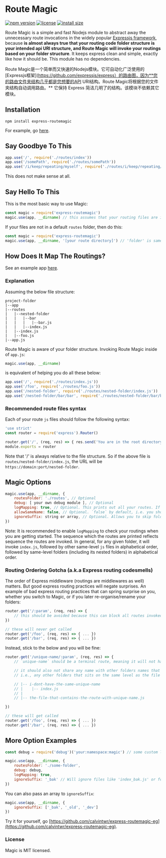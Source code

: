 # Route Magic
[![npm version](https://img.shields.io/npm/v/express-routemagic.svg?style=flat-square)](https://www.npmjs.com/package/express-routemagic)
[![license](https://img.shields.io/npm/l/express-routemagic.svg?style=flat-square)](https://www.npmjs.com/package/express-routemagic)
[![install size](https://packagephobia.now.sh/badge?p=express-routemagic)](https://packagephobia.now.sh/result?p=express-routemagic)

Route Magic is a simple and fast Nodejs module to abstract away the unnecessary route invocations in the widely popular [Expressjs framework](https://github.com/expressjs/express), because **is almost always true that your routing code folder structure is your intended api URI structure, and Route Magic will invoke your routings based on your folder structure**. It keeps express clean and simple, exactly like how it should be. This module has no dependencies.

Route Magic是一个简单而又快速的Nodejs模块。它可自动化广泛使用的[Expressjs框架](https://github.com/expressjs/express）的路由图，因为**您的路由文件夹结构几乎都是您想要的API URI结构。Route Magic将根据您的文件夹结构自动调用路由。** 它保持 Express 简洁几明了的结构。该模块不依赖其它模块。

## Installation

```
npm install express-routemagic
```
For example, go [here](https://github.com/calvintwr/express-routemagic-eg).

## Say Goodbye To This

```js
app.use('/', require('./routes/index'))
app.use('/somePath', require('./routes/somePath'))
app.use('/i/keep/repeating/myself', require('./routes/i/keep/repeating/myself'))
```

This does not make sense at all.

## Say Hello To This

This is the most basic way to use Magic:

```js
const magic = require('express-routemagic')
magic.use(app, __dirname) // this assumes that your routing files are in `routes`, relative to where you invoke this.
```

If your files are not in a default `routes` folder, then do this:
```js
const magic = require('express-routemagic')
magic.use(app, __dirname, '[your route directory]') // 'folder' is same as './folder'
```

## How Does It Map The Routings?

See an example app [here](https://github.com/calvintwr/express-routemagic-eg).

### Explanation

Assuming the below file structure:

```
project-folder
|--app
|--routes
|   |--nested-folder
|   |   |--bar
|   |   |   |--bar.js
|   |   |--index.js
|   |--index.js
|   |--foo.js
|--app.js
```
Route Magic is aware of your folder structure. Invoking Route Magic inside of `app.js`:

```js
magic.use(app, __dirname)
```

 is equivalent of helping you do all these below:
```js
app.use('/', require('./routes/index.js'))
app.use('/foo', require('./routes/foo.js'))
app.use('/nested-folder', require('./routes/nested-folder/index.js'))
app.use('/nested-folder/bar/bar', require('./routes/nested-folder/bar/bar.js')) // note the 2 bars here.
```

### Recommended route files syntax
Each of your route `js` files should follow the following syntax:
```js
'use strict'
const router = require('express').Router()

router.get('/', (req, res) => { res.send('You are in the root directory of this file.') })
module.exports = router
```
Note that '/' is always relative to the file structure. So if the above file is `routes/nested-folder/index.js`, the URL will be `https://domain:port/nested-folder`.

## Magic Options

```js
magic.use(app, __dirname, {
    routesFolder: './routes', // Optional
    debug: [ your own debug module ], // Optional
    logMapping: true, // Optional. This prints out all your routes. If no debug module is passed, it uses console.log by default
    allowSameName: false, // Optional. `false` by default, i.e. you should not have a `foo.js` and a folder named `foo` sitting at the same level. That's poor organisation.
    ignoreSuffix: string or array, // Optional. Allows you to skip folders or files with a suffix.
})
```
Note: It is recommended to enable `logMapping` to check your routings when you are getting started. The sequence which the routes are printed reflects sequence the routes are invoked. In general, for any given folder, it will invoke `index.js`, followed by other same-level `js` files in alphabetical order, followed by same-level folders (including its nested folders) in alphabetical order.

### Routing Ordering Gotcha (a.k.a Express routing codesmells)

The order of Express middleware (routings are middlewares as well) matters. But good express routing practices will negate surprises. An example of bad express routing practices that can spring surprise on you, whether you switch to Magic, or if you later re-organise/rename your folders:

```js
router.get('/:param', (req, res) => {
    // this should be avoided because this can block all routes invoked below it if it's invoked before them.
})

// these will never get called
router.get('/foo', (req, res) => { ... })
router.get('/bar', (req, res) => { ... })
```

Instead, stick to the below and you will be fine:

```js
router.get('/unique-name/:param', (req, res) => {
    // `unique-name` should be a terminal route, meaning it will not have any subpath under it.

    // it should also not share any name with other folders names that sits on the same level with its containing file.
    // i.e., any other folders that sits on the same level as the file that contains this `unique-name` route, should not have the name `unique-name`.

    // |-- i-dont-have-the-same-unique-name
    // |    |-- index.js
    // |
    // |-- the-file-that-contains-the-route-with-unique-name.js

})

// these will get called
router.get('/foo', (req, res) => { ... })
router.get('/bar', (req, res) => { ... })
```

## More Option Examples

```js
const debug = require('debug')('your:namespace:magic') // some custom logging module

magic.use(app, __dirname, {
    routesFolder: './some-folder',
    debug: debug,
    logMapping: true,
    ignoreSuffix: '_bak' // Will ignore files like 'index_bak.js' or folders like 'api_v1_bak'.
})
```

You can also pass an array to `ignoreSuffix`:

```js
magic.use(app, __dirname, {
    ignoreSuffix: ['_bak', '_old', '_dev']
})
```
Try it for yourself, go [https://github.com/calvintwr/express-routemagic-eg](https://github.com/calvintwr/express-routemagic-eg).

### License

Magic is MIT licensed.
